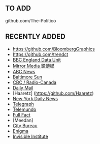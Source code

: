 ## TO ADD

github.com/The-Politico

## RECENTLY ADDED

* https://github.com/BloombergGraphics
* https://github.com/trendct
* [BBC England Data Unit](https://github.com/bbc-data-unit)
* [Mirror Media 鏡傳媒](https://github.com/mirror-media)
* [ABC News](https://github.com/abcnews)
* [Baltimore Sun](https://github.com/baltimore-sun-data)
* [CBC / Radio-Canada](https://github.com/cbcrc)
* [Daily Mail](https://github.com/MailOnline)
* [Haaretz] (https://github.com/Haaretz)
* [New York Daily News](https://github.com/nydailynews)
* [Telegraph](https://github.com/telegraph)
* [Telemundo](https://github.com/telemundo)
* [Full Fact](https://github.com/FullFact)
* [Meedan]
* [City Bureau](https://github.com/City-Bureau)
* [Enigma](https://github.com/enigma-io)
* [Invisible Institute](https://github.com/invinst)
